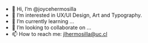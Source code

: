 - 👋 Hi, I’m @joycehermosilla
- 👀 I’m interested in UX/UI Design, Art and Typography.
- 🌱 I’m currently learning ...
- 💞️ I’m looking to collaborate on ...
- 📫 How to reach me: jlhermosilla@uc.cl 

<!---
joycehermosilla/joycehermosilla is a ✨ special ✨ repository because its `README.md` (this file) appears on your GitHub profile.
You can click the Preview link to take a look at your changes.
--->
